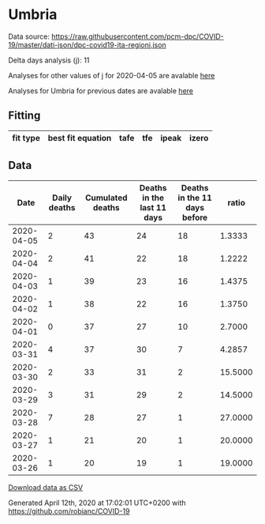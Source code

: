 # Umbria

Data source: https://raw.githubusercontent.com/pcm-dpc/COVID-19/master/dati-json/dpc-covid19-ita-regioni.json

Delta days analysis (j): 11

Analyses for other values of j for 2020-04-05 are avalable [here](../2020-04-05/README.md)

Analyses for Umbria for previous dates are avalable [here](../README.md)

## Fitting 
|fit type|best fit equation|tafe|tfe|ipeak|izero|
|-------|-----|--------|------|---|---|

## Data
|Date|Daily deaths|Cumulated deaths|Deaths in the last 11 days|Deaths in the 11 days before|ratio|
|----|----------|-----------|-------|--------------------|-----|
|2020-04-05|2|43|24|18|1.3333|
|2020-04-04|2|41|22|18|1.2222|
|2020-04-03|1|39|23|16|1.4375|
|2020-04-02|1|38|22|16|1.3750|
|2020-04-01|0|37|27|10|2.7000|
|2020-03-31|4|37|30|7|4.2857|
|2020-03-30|2|33|31|2|15.5000|
|2020-03-29|3|31|29|2|14.5000|
|2020-03-28|7|28|27|1|27.0000|
|2020-03-27|1|21|20|1|20.0000|
|2020-03-26|1|20|19|1|19.0000|

[Download data as CSV](COVID-19_umbria_j11_2020-04-05.csv)

Generated April 12th, 2020 at 17:02:01 UTC+0200 with https://github.com/robianc/COVID-19
